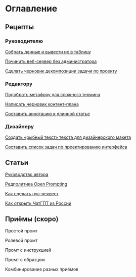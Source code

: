 # Оглавление
## Рецепты

### Руководителю

[Собрать данные и вывести их в таблицу](https://github.com/Open-Prompting/Knowledge-Base/tree/main/content/recipes/spreadsheet)

[Починить веб-сервер без администратора](https://github.com/Open-Prompting/Knowledge-Base/tree/main/content/recipes/debug-server)

[Сделать черновик декомпозиции задачи по проекту](https://github.com/Open-Prompting/Knowledge-Base/tree/main/content/recipes/project-decomposition)

### Редактору

[Подобрать метафору для сложного термина](https://github.com/Open-Prompting/Knowledge-Base/tree/main/content/recipes/metaphor)

[Написать черновик контент-плана](https://github.com/Open-Prompting/Knowledge-Base/tree/main/content/recipes/draft-plan/)

[Составить аннотацию к длинной статье](https://github.com/Open-Prompting/Knowledge-Base/tree/main/content/recipes/article-annotation)

### Дизайнеру

[Создать «рыбный текст» текста для дизайнерского макета](https://github.com/Open-Prompting/Knowledge-Base/tree/main/content/recipes/placeholder-text/)

[Составить список задач по проектированию интерфейса](https://github.com/Open-Prompting/Knowledge-Base/tree/main/content/recipes/task-list)


## Статьи
[Руководство автора](https://github.com/Open-Prompting/Knowledge-Base/blob/main/content/articles/contributing/)

[Редполитика Open Prompting](https://github.com/Open-Prompting/Knowledge-Base/edit/main/content/articles/policy/)

[Как сделать пул-реквест](https://github.com/kkhrv/Knowledge-Base/tree/main/content/articles/pull-request/)

[Как открыть ЧатГПТ из России](https://github.com/Open-Prompting/Knowledge-Base/tree/main/content/articles/ruchatgpt/)



## Приёмы (скоро)

Простой промт

Ролевой промт

Промт с инструкцией

Промт с образцом

Комбинирование разных приёмов
